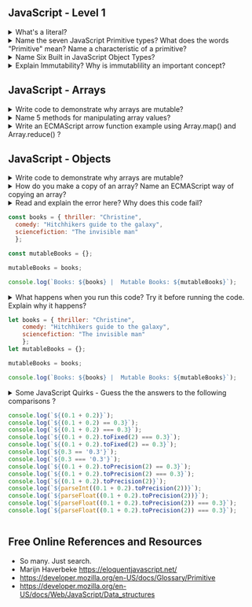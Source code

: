 ## JavaScript  - Level 1

<details><summary>What's a literal?</summary>
<p>

#### literals are exact values in a program
```JavaScript
console.log("hello world!");
console.log(7);
```
A string or number written directly into a program. These literals have not been assigned to a variable.
</p>
</details>

<details><summary>Name the seven JavaScript Primitive types? What does the words "Primitive" mean? Name a characteristic of a primitive?</summary>
<p>

### The seven:
* number
* string
* boolean
* null
* undefined
* symbol
* bigint


> Is not an object and has no methods. Primitive means its represented at the lowest level of the language. All primitives are immutable. It is important not to confuse a primitive itself with a variable assigned a primitive value. The variable may be reassigned a new value, but the existing value can not be changed in the ways that objects, arrays, and functions can be altered.

> Except for null and undefined, all primitive values have object equivalents that wrap around the primitive values. 

> All primitives are immutable

- [Mozilla](https://developer.mozilla.org/en-US/docs/Glossary/Primitive)

</p>
</details>



<details><summary>Name Six Built in JavaScript Object Types?</summary>
<p>

* Array
* Date
* RegExp
* Map and WeakMap
* Set and WeakSet
* Function

There are more. However, they do not appear to be often used. I haven't seen them too often in GitHub Projects.

In JavaScritpt only objects and arrays are mutable

 > In computer science, an object is a value in memory which is possibly referenced by an identifier.
  - Mozilla
</p>
</details>

<details><summary>Explain Immutability? Why is immutablility an important concept? </summary>
<p>

Side note: A quick way to run examples  is to load them from the command line like this. You'll need node installed. 

``` node example.js ```

The Immutability describes how the primitives, variables and objects behave in the memory. Immutable data is not changed in memory, only a new reference to a new memory location is provided.

Objects and Arrays are mutable. This data in the memory is the same place, even if it appears to be assigned to different variables.

JavaScript primitives are immutable. This means that if a new value is created, it exists in a new memory location, and the original value left in place. It would be garbage collected at a point in time if not assigned to a reference. 

```JavaScript
let aString = 'immutable string';
aString = 'New immutable string';
// These are two different memory locations
```
</p>
</details>

## JavaScript  - Arrays

<details><summary> Write code to demonstrate why arrays are mutable?</summary>
<p>

 See
* Examples in mutableArraysExample1.js
* Examples in mutableArraysExample2.js
</p>
</details>

<details><summary> Name 5 methods for manipulating array values?</summary>
<p>

```JavaScript
  array.push('new-value');
  array.pop(); //pops off the last one on the end
  array.shift(); // shifts the first on off the front
  array.sort(); // Converts to a string then sorts based on UTF-16 Codes -- Basically sorts by text order. Gotcha sorting numbers as 1000 would come before 2. Sorts original array.
  array.unshift(4,5); //adds to the front of the array;
```
Read More about UTF - 16
https://en.wikipedia.org/wiki/UTF-16

As of this text update, there are 36 array methods (a few depricated). A complete list 
https://developer.mozilla.org/en-US/docs/Web/JavaScript/Reference/Global_Objects/Array#
</p>
</details>

<details><summary> Write an ECMAScript arrow function example using Array.map() and Array.reduce()  ? </summary>
<p>
 run the `arrowMapReduce.js` example to output the results for the code below

 ```JavaScript
const mySpecialNumbers = [1, 2, 3, 4, 5, 6];

//Basic arrow function
mySpecialNumbers.map((a, i) => (console.log(`value: ${a} index: ${i}`)));

// Creating a funcy function out of an arrow function
const myNewSpecialFunc = (myArray) => (myArray.map((a, i) => (console.log(`value: ${a + i} index: ${i}`))));

myNewSpecialFunc(mySpecialNumbers)

// looping an array
const fruit = ['Apples', 'Peaches', 'Oranges', 'Bananas'];

fruit.forEach(function (item, index, array) {
    console.log(item, index, array);
})

const position = fruit.indexOf('Bananas');
console.log(`The position of Bananas: ${position}`);
```

</p>
</details>

## JavaScript  - Objects

<details><summary> Write code to demonstrate why arrays are mutable?</summary>
<p>

 See
* Examples in mutableArraysExample1.js
* Examples in mutableArraysExample2.js

Notice that if you have an `array1 = array2` and you modify array2, that array1 contents are also modified. This is an example of array mutability.
Begs the question, how do you make a copy of an array? Next question ....
</p>
</details>

<details><summary> How do you make a copy of an array? Name an ECMAScript way of copying an array?</summary>
<p>

```JavaScript
    a = b.slice();
```
See the mutablity examples. There are only a few ECMAScript ways to override the mutibilty of arrays.
slice is one. 

With ECMAScript use the spread operator.
</p>
</details>

<details><summary> Read and explain the error here? Why does this code fail?
<p>

```JavaScript
const books = { thriller: "Christine", 
  comedy: "Hitchhikers guide to the galaxy", 
  sciencefiction: "The invisible man" 
  };

const mutableBooks = {};

mutableBooks = books;

console.log(`Books: ${books} |  Mutable Books: ${mutableBooks}`);
```
</p>

</summary>

<p>

JavaScript throws an error. ` TypeError: Assignment to constant variable.`
You might want to say that the ` const` keyword makes the variable `books` and `mutableBooks` immutable? 
Is that a correct or incorrect statement? Chenck out the example ``constMutable.js`

This is an example of `static semantic` error. It's not meaningful to try assign a new value to another constant that has been defined.

Try the code `mutableObjectExample1.js`

</p>
</details>

<details><summary> What happens when you run this code? Try it before running the code. Explain why it happens?
<p>

```JavaScript
let books = { thriller: "Christine", 
    comedy: "Hitchhikers guide to the galaxy", 
    sciencefiction: "The invisible man" 
    };
let mutableBooks = {};

mutableBooks = books;

console.log(`Books: ${books} |  Mutable Books: ${mutableBooks}`);
```
</p>

</summary>

<p>

Run `mutableExample2.js`

The `console.log` returns [Object Object]. This is valid code,but the result is not what you might want to see. This is not the way to access the objects contents.
Its a `semantic error` error to assume you'd receive the contents of the object . The syntax is correct, but the handling of the semantics of JavaScript is causing ambiguity about how JavaScript outputs object data.

This is related to template strings. Include this line to the code.

```JavaScript
console.log(mutableBooks);
console.log(books);
```
</p>
</details>

<details><summary> Some JavaScript Quirks - Guess the the answers to the following comparisons ?
<p>

```JavaScript
console.log(`${(0.1 + 0.2)}`);
console.log(`${(0.1 + 0.2) == 0.3}`);
console.log(`${(0.1 + 0.2) === 0.3}`);
console.log(`${(0.1 + 0.2).toFixed(2) === 0.3}`);
console.log(`${(0.1 + 0.2).toFixed(2) == 0.3}`);
console.log(`${0.3 == '0.3'}`);
console.log(`${0.3 === '0.3'}`);
console.log(`${(0.1 + 0.2).toPrecision(2) == 0.3}`);
console.log(`${(0.1 + 0.2).toPrecision(2) === 0.3}`);
console.log(`${(0.1 + 0.2).toPrecision(2)}`);
console.log(`${parseInt((0.1 + 0.2).toPrecision(2))}`);
console.log(`${parseFloat((0.1 + 0.2).toPrecision(2))}`);
console.log(`${parseFloat((0.1 + 0.2).toPrecision(2)) === 0.3}`);
console.log(`${parseFloat((0.1 + 0.2).toPrecision(2)) === 0.3}`);
```
</p>
</summary>
<p>
(0.1 + 0.2):  Answer: 0.30000000000000004 <br>
(0.1 + 0.2) == 0.3 :  Answer: false <br>
(0.1 + 0.2) === 0.3 :  Answer: false <br>
(0.1 + 0.2).toFixed(2) === 0.3 :  Answer: false <br>
(0.1 + 0.2).toFixed(2) == 0.3 :  Answer: true <br>
0.3 == '0.3' :  Answer: true <br>
0.3 === '0.3' :  Answer: false <br>
(0.1 + 0.2).toPrecision(2) == 0.3 :  Answer: true <br>
(0.1 + 0.2).toPrecision(2) === 0.3 :  Answer: false <br>
(0.1 + 0.2).toPrecision(2) :  Answer: 0.30 <br>
parseInt((0.1 + 0.2).toPrecision(2)) :  Answer: 0 <br>
parseFloat((0.1 + 0.2).toPrecision(2)) :  Answer: 0.3 <br>
parseFloat((0.1 + 0.2).toPrecision(2)) === 0.3 :  Answer: true <br>
AND Finally. If you Start the node REPL directly, like this <br>
> node <br>
parseFloat(0.1 + 0.2) === 0.3 :  Answer: False <br>

but if you run it with > node javaScriptAndNumbersGrrr.js answer: true 
</p>
</details>


## Free Online References and Resources
* So many. Just search.
* Marijn Haverbeke https://eloquentjavascript.net/
* https://developer.mozilla.org/en-US/docs/Glossary/Primitive
* https://developer.mozilla.org/en-US/docs/Web/JavaScript/Data_structures